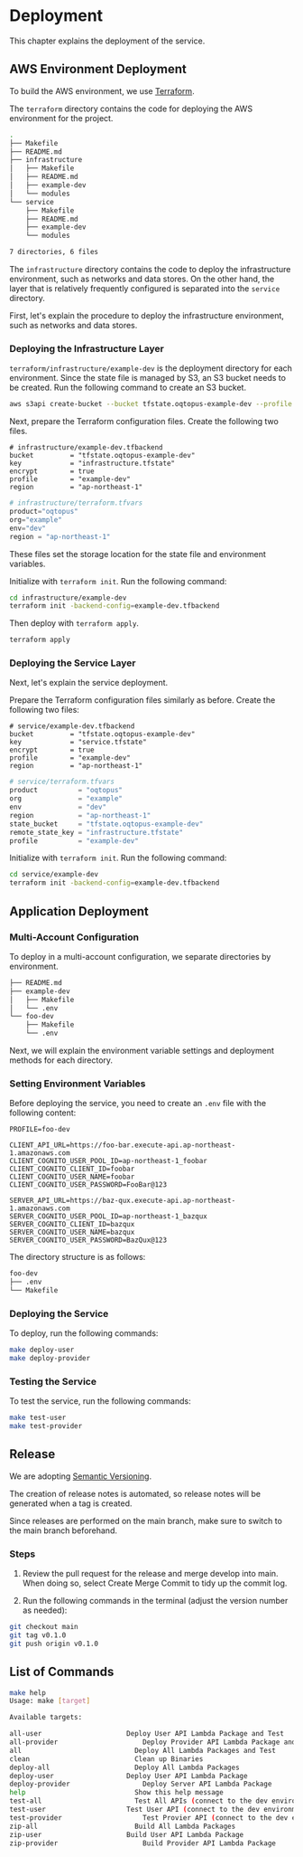 # Deployment

This chapter explains the deployment of the service.

## AWS Environment Deployment

To build the AWS environment, we use [Terraform](https://www.terraform.io/).

The `terraform` directory contains the code for deploying the AWS environment for the project.

```bash
.
├── Makefile
├── README.md
├── infrastructure
│   ├── Makefile
│   ├── README.md
│   ├── example-dev
│   └── modules
└── service
    ├── Makefile
    ├── README.md
    ├── example-dev
    └── modules

7 directories, 6 files
```

The `infrastructure` directory contains the code to deploy the infrastructure environment, such as networks and data stores. On the other hand, the layer that is relatively frequently configured is separated into the `service` directory.

First, let's explain the procedure to deploy the infrastructure environment, such as networks and data stores.

### Deploying the Infrastructure Layer

`terraform/infrastructure/example-dev` is the deployment directory for each environment. Since the state file is managed by S3, an S3 bucket needs to be created. Run the following command to create an S3 bucket.

```bash
aws s3api create-bucket --bucket tfstate.oqtopus-example-dev --profile example-dev --region ap-northeast-1 --create-bucket-configuration LocationConstraint=ap-northeast-1
```

Next, prepare the Terraform configuration files. Create the following two files.

```hcl:infrastructure/example-dev/example-dev.tfbackend
# infrastructure/example-dev.tfbackend
bucket         = "tfstate.oqtopus-example-dev"
key            = "infrastructure.tfstate"
encrypt        = true
profile        = "example-dev"
region         = "ap-northeast-1"
```

```hcl:infrastructure/example-dev/terraform.tfvars
# infrastructure/terraform.tfvars
product="oqtopus"
org="example"
env="dev"
region = "ap-northeast-1"
```

These files set the storage location for the state file and environment variables.

Initialize with `terraform init`. Run the following command:

```bash
cd infrastructure/example-dev
terraform init -backend-config=example-dev.tfbackend
```

Then deploy with `terraform apply`.

```bash
terraform apply
```

### Deploying the Service Layer

Next, let's explain the service deployment.

Prepare the Terraform configuration files similarly as before. Create the following two files:

```hcl:service/example-dev/example-dev.tfbackend
# service/example-dev.tfbackend
bucket         = "tfstate.oqtopus-example-dev"
key            = "service.tfstate"
encrypt        = true
profile        = "example-dev"
region         = "ap-northeast-1"
```

```hcl:service/example-dev/terraform.tfvars
# service/terraform.tfvars
product          = "oqtopus"
org              = "example"
env              = "dev"
region           = "ap-northeast-1"
state_bucket     = "tfstate.oqtopus-example-dev"
remote_state_key = "infrastructure.tfstate"
profile          = "example-dev"
```

Initialize with `terraform init`. Run the following command:

```bash
cd service/example-dev
terraform init -backend-config=example-dev.tfbackend
```

## Application Deployment

### Multi-Account Configuration

To deploy in a multi-account configuration, we separate directories by environment.

```bash
├── README.md
├── example-dev
│   ├── Makefile
│   └── .env
└── foo-dev
    ├── Makefile
    └── .env
```

Next, we will explain the environment variable settings and deployment methods for each directory.

### Setting Environment Variables

Before deploying the service, you need to create an `.env` file with the following content:

```.env
PROFILE=foo-dev

CLIENT_API_URL=https://foo-bar.execute-api.ap-northeast-1.amazonaws.com
CLIENT_COGNITO_USER_POOL_ID=ap-northeast-1_foobar
CLIENT_COGNITO_CLIENT_ID=foobar
CLIENT_COGNITO_USER_NAME=foobar
CLIENT_COGNITO_USER_PASSWORD=FooBar@123

SERVER_API_URL=https://baz-qux.execute-api.ap-northeast-1.amazonaws.com
SERVER_COGNITO_USER_POOL_ID=ap-northeast-1_bazqux
SERVER_COGNITO_CLIENT_ID=bazqux
SERVER_COGNITO_USER_NAME=bazqux
SERVER_COGNITO_USER_PASSWORD=BazQux@123
```

The directory structure is as follows:

```bash
foo-dev
├── .env
└── Makefile
```

### Deploying the Service

To deploy, run the following commands:

```bash
make deploy-user
make deploy-provider
```

### Testing the Service

To test the service, run the following commands:

```bash
make test-user
make test-provider
```

## Release

We are adopting [Semantic Versioning](https://semver.org/).

The creation of release notes is automated, so release notes will be generated when a tag is created.

Since releases are performed on the main branch, make sure to switch to the main branch beforehand.

### Steps

1. Review the pull request for the release and merge develop into main. When doing so, select Create Merge Commit to tidy up the commit log.

2. Run the following commands in the terminal (adjust the version number as needed):

```bash
git checkout main
git tag v0.1.0
git push origin v0.1.0
```

## List of Commands

```bash
make help
Usage: make [target]

Available targets:

all-user                     Deploy User API Lambda Package and Test
all-provider                     Deploy Provider API Lambda Package and Test
all                            Deploy All Lambda Packages and Test
clean                          Clean up Binaries
deploy-all                     Deploy All Lambda Packages
deploy-user                  Deploy User API Lambda Package
deploy-provider                  Deploy Server API Lambda Package
help                           Show this help message
test-all                       Test All APIs (connect to the dev environment)
test-user                    Test User API (connect to the dev environment)
test-provider                    Test Provier API (connect to the dev environment)
zip-all                        Build All Lambda Packages
zip-user                     Build User API Lambda Package
zip-provider                     Build Provider API Lambda Package
```
